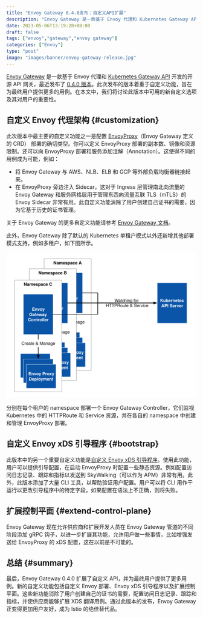 ```yaml
---
title: "Envoy Gateway 0.4.0发布：自定义API扩展"
description: "Envoy Gateway 是一款基于 Envoy 代理和 Kubernetes Gateway API 开发的开源 API 网关，最近发布了 0.4.0 版本。此次发布的版本着重于自定义功能，旨在为最终用户提供更多的用例。在本文中，我们将讨论此版本中可用的新自定义选项及其对用户的重要性。"
date: 2023-05-06T13:19:28+08:00
draft: false
tags: ["envoy","gateway","envoy gateway"]
categories: ["Envoy"]
type: "post"
image: "images/banner/envoy-gateway-release.jpg"
---
```


[Envoy Gateway](https://github.com/envoyproxy/gateway) 是一款基于 Envoy 代理和 [Kubernetes Gateway API](https://gateway-api.sigs.k8s.io/) 开发的开源 API 网关，最近发布了 [0.4.0 版本](https://gateway.envoyproxy.io/v0.4.0/releases/v0.4.html)。此次发布的版本着重于自定义功能，旨在为最终用户提供更多的用例。在本文中，我们将讨论此版本中可用的新自定义选项及其对用户的重要性。

## 自定义 Envoy 代理架构 {#customization}

此次版本中最主要的自定义功能之一是配置 [EnvoyProxy](https://gateway.envoyproxy.io/v0.4.0/api/config_types.html#envoyproxy)（Envoy Gateway 定义的 CRD） 部署的确切类型。你可以定义 EnvoyProxy 部署的副本数、镜像和资源限制。还可以向 EnvoyProxy 部署和服务添加注解（Annotation）。这使得不同的用例成为可能，例如：

- 将 Envoy Gateway 与 AWS、NLB、ELB 和 GCP 等外部负载均衡器链接起来。
- 在 EnvoyProxy 旁边注入 Sidecar，这对于 Ingress 层管理南北向流量的 Envoy Gateway 和服务网格层用于管理东西向流量互联 TLS（mTLS）的 Envoy Sidecar 非常有用。此自定义功能消除了用户创建自己证书的需要，因为它基于历史的证书管理。

关于 Envoy Gateway 的更多自定义功能请参考 [Envoy Gateway 文档](https://gateway.envoyproxy.io/v0.4.0/user/customize-envoyproxy.html)。

此外，Envoy Gateway 除了默认的 Kubernetes 单租户模式以外还新增其他部署模式支持，例如多租户，如下图所示。

![Envoy Gateway 的多租户模式示意图](eg-multi-tenancy.svg)

分别在每个租户的 namespace 部署一个 Envoy Gateway Controller，它们监视 Kubernetes 中的 HTTPRoute 和 Service 资源，并在各自的 namespace 中创建和管理 EnvoyProxy 部署。

## 自定义 Envoy xDS 引导程序 {#bootstrap}

此版本中的另一个重要自定义功能是[自定义 Envoy xDS 引导程序](https://gateway.envoyproxy.io/v0.4.0/user/customize-envoyproxy.html#customize-envoyproxy-bootstrap-config)。使用此功能，用户可以提供引导配置，在启动 EnvoyProxy 时配置一些静态资源。例如配置访问日志记录、跟踪和指标以发送到 SkyWalking（可以作为 APM）非常有用。此外，此版本添加了大量 CLI 工具，以帮助验证用户配置。用户可以将 CLI 用作干运行以更改引导程序中的特定字段，如果配置在语法上不正确，则将失败。

## 扩展控制平面 {#extend-control-plane}

Envoy Gateway 现在允许供应商和扩展开发人员在 Envoy Gateway 管道的不同阶段添加 gRPC 钩子，以进一步扩展其功能，允许用户做一些事情，比如增强发送给 EnvoyProxy 的 xDS 配置，这在以前是不可能的。

## 总结 {#summary}

最后，Envoy Gateway 0.4.0 扩展了自定义 API，并为最终用户提供了更多用例。新的自定义功能包括自定义 Envoy 部署、Envoy xDS 引导程序以及扩展控制平面。这些新功能消除了用户创建自己的证书的需要，配置访问日志记录、跟踪和指标，并使供应商能够扩展 XDS 翻译用例。通过此版本的发布，Envoy Gateway 正变得更加用户友好，成为 Istio 的绝佳替代品。
